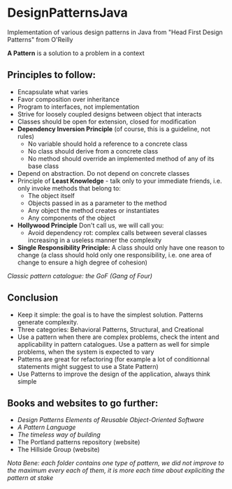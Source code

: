 # DesignPatternsJava
Implementation of various design patterns in Java from "Head First Design Patterns" from O'Reilly

**A Pattern** is a solution to a problem in a context

## Principles to follow:

* Encapsulate what varies
* Favor composition over inheritance
* Program to interfaces, not implementation
* Strive for loosely coupled designs between object that interacts
* Classes should be open for extension, closed for modification
* **Dependency Inversion Principle** (of course, this is a guideline, not rules)
  - No variable should hold a reference to a concrete class
  - No class should derive from a concrete class
  - No method should override an implemented method of any of its base class
* Depend on abstraction. Do not depend on concrete classes
* Principle of **Least Knowledge** - talk only to your immediate friends, i.e. only invoke methods that belong to:
  - The object itself
  - Objects passed in as a parameter to the method
  - Any object the method creates or instantiates
  - Any components of the object
* **Hollywood Principle** Don't call us, we will call you:
  - Avoid dependency rot: complex calls between several classes increasing in a useless manner the complexity
* **Single Responsibility Principle:**
A class should only have one reason to change (a class should hold only one responsibility, i.e. one area of change
to ensure a high degree of cohesion)


*Classic pattern catalogue: the GoF (Gang of Four)*

## Conclusion

* Keep it simple: the goal is to have the simplest solution. Patterns generate complexity.
* Three categories: Behavioral Patterns, Structural, and Creational 
* Use a pattern when there are complex problems, check the intent and applicability in pattern catalogues. 
Use a pattern as well for simple problems, when the system is expected to vary
* Patterns are great for refactoring (for example a lot of conditionnal statements might suggest to use a State Pattern)
* Use Patterns to improve the design of the application, always think simple

## Books and websites to go further:
- *Design Patterns Elements of Reusable Object-Oriented Software*
- *A Pattern Language*
- *The timeless way of building*
- The Portland patterns repository (website)
- The Hillside Group (website)


*Nota Bene: each folder contains one type of pattern, we did not improve to the maximum every each
of them, it is more each time about expliciting the pattern at stake*